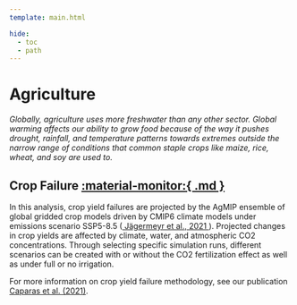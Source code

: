 ```yaml
---
template: main.html

hide:
  - toc
  - path
---
```

# Agriculture
*Globally, agriculture uses more freshwater than any other sector. Global warming affects our ability to grow food because of the way it pushes drought, rainfall, and temperature patterns towards extremes outside the narrow range of conditions that common staple crops like maize, rice, wheat, and soy are used to.*

## Crop Failure <a href='https://woodwellrisk.github.io/viewer?category=agriculture&layer=cf_rain' target='_blank'>:material-monitor:{ .md }</a>
In this analysis, crop yield failures are projected by the AgMIP ensemble of global gridded crop models driven by CMIP6 climate models under emissions scenario SSP5-8.5 (<a href='https://www.nature.com/articles/s43016-021-00400-y' target='_blank'> Jägermeyr et al., 2021 </a>). Projected changes in crop yields are affected by climate, water, and atmospheric CO2 concentrations. Through selecting specific simulation runs, different scenarios can be created with or without the CO2 fertilization effect as well as under full or no irrigation.

For more information on crop yield failure methodology, see our publication <a href='https://iopscience.iop.org/article/10.1088/1748-9326/ac22c1' target='_blank'>Caparas et al. (2021)</a>.
